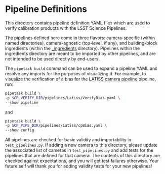 # Pipeline Definitions

This directory contains pipeline definition YAML files which are used to verify calibration products with the LSST Science Pipelines.

The pipelines defined here come in three flavors: camera-specific (within named directories), camera-agnostic (top-level, if any), and building-block ingredients (within the [\_ingredients](_ingredients) directory).
Pipelines within the ingredients directory are meant to be imported by other pipelines, and are not intended to be used directly by end-users.

The `pipetask build` command can be used to expand a pipeline YAML and resolve any imports for the purposes of visualizing it.
For example, to visualize the verification of a bias for the [LATISS camera pipeline](https://github.com/lsst/cp_verify/blob/main/pipelines/Latiss/VerifyBias.yaml) pipeline, run:

```bash
pipetask build \
-p $CP_VERIFY_DIR/pipelines/Latiss/VerifyBias.yaml \
--show pipeline
```

and

```bash
pipetask build \
-p $CP_PIPE_DIR/pipelines/Latiss/cpBias.yaml \
--show config
```

All pipelines are checked for basic validity and importability in `test_pipelines.py`.
If adding a new camera to this directory, please update the associated list of cameras in `test_pipelines.py` and add tests for the pipelines that are defined for that camera.
The contents of this directory are checked against expectations, and you will get test failures otherwise.
Your future self will thank you for adding validity tests for your new pipelines!
